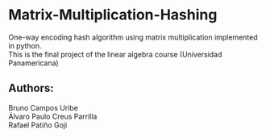 # Matrix-Multiplication-Hashing
One-way encoding hash algorithm using matrix multiplication implemented in python.  
This is the final project of the linear algebra course (Universidad Panamericana)

## Authors:
Bruno Campos Uribe  
Álvaro Paulo Creus Parrilla  
Rafael Patiño Goji    
